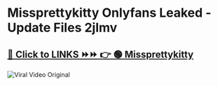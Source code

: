 
 # Missprettykitty Onlyfans Leaked - Update Files 2jlmv

## <h2><a href="https://clipsfans.com/Missprettykitty&ref=git">🔗 Click to LINKS ⏩⏩ 👉 🟢 Missprettykitty </a></h2>

<a href="https://clipsfans.com/Missprettykitty&ref=git" rel="nofollow" data-target="animated-image.originalLink"><img src="https://i.ibb.co.com/xMMVF88/686577567.gif" alt="Viral Video Original" style="max-width: 100%; display: inline-block;" data-target="animated-image.originalImage"></a>

